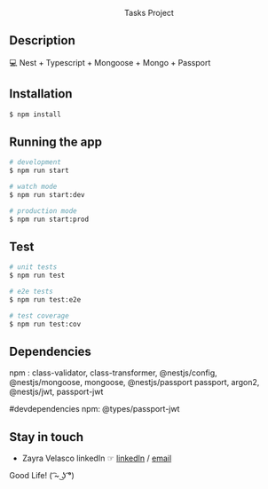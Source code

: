 <p align="center">
Tasks Project
</p>

## Description

💻 Nest + Typescript + Mongoose + Mongo + Passport

## Installation

```bash
$ npm install
```

## Running the app

```bash
# development
$ npm run start

# watch mode
$ npm run start:dev

# production mode
$ npm run start:prod
```

## Test

```bash
# unit tests
$ npm run test

# e2e tests
$ npm run test:e2e

# test coverage
$ npm run test:cov
```

## Dependencies

npm : class-validator, class-transformer, @nestjs/config, @nestjs/mongoose, mongoose, @nestjs/passport passport, argon2, @nestjs/jwt, passport-jwt

#devdependencies
npm: @types/passport-jwt

## Stay in touch

- Zayra Velasco linkedIn ☞ <a href="https://www.linkedin.com/in/zayra-velasco">linkedIn</a> / <a href="mailto:zayra.contacto@gmail.com">email</a>

Good Life! ( ͡~ ͜ʖ ͡°)
